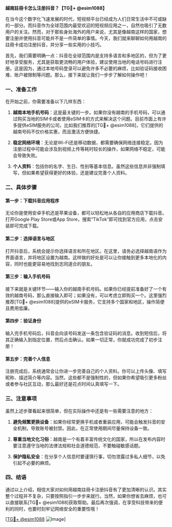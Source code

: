 **越南註冊卡怎么注册抖音？【TG💪+ @esim1088】**

在当今这个数字化飞速发展的时代，短视频平台已经成为人们日常生活中不可或缺的一部分。而抖音作为全球范围内最受欢迎的短视频应用之一，自然也吸引了无数用户的关注。然而，对于那些身处海外的用户来说，尤其是像越南这样的国家，想要注册并使用抖音可能并不是一件简单的事情。今天，我们就来聊聊如何用越南的註冊卡成功注册抖音，并分享一些实用的小技巧。

首先，我们需要明确一点：抖音在全球范围内是支持多语言和多地区的，但为了更好地享受服务，尤其是获取更流畅的用户体验，建议使用当地的电话号码进行注册。这是因为，通过本地号码登录可以避免许多不必要的麻烦，比如验证码接收困难、账户被限制等问题。那么，接下来就让我们一步步了解如何操作吧！

### 一、准备工作

在开始之前，你需要准备以下几样东西：

1. **越南本地手机号码**：这是最关键的一步。如果你没有越南的手机号码，可以通过购买当地的SIM卡或者使用eSIM卡的方式来解决这个问题。目前市面上有许多提供eSIM服务的公司，比如我们推荐的[TG💪+ @esim1088]，它们提供的越南号码不仅价格实惠，而且激活方便快捷。
   
2. **稳定网络环境**：无论是Wi-Fi还是移动数据，都需要确保网络连接稳定。因为注册过程中可能会涉及到视频上传等耗时较长的操作，如果网络不稳定，可能会导致失败。

3. **个人资料**：包括你的名字、生日、性别等基本信息。虽然这些信息并非强制填写，但如果希望获得更好的体验，还是建议完善个人资料。

### 二、具体步骤

#### 第一步：下载抖音应用程序

无论你是使用安卓手机还是苹果设备，都可以轻松地从各自的应用商店下载抖音。打开Google Play Store或App Store，搜索“TikTok”即可找到官方应用，点击安装即可完成下载。

#### 第二步：选择语言与地区

打开抖音后，系统会提示你选择语言和所在地区。在这里，请务必选择越南语作为界面语言，并将地区设置为越南。这样做的好处是可以让你接触到更多本地化的内容，同时也能更容易地找到志同道合的朋友。

#### 第三步：输入手机号码

接下来就是关键环节——输入你的越南手机号码。如果你已经提前准备好了一个有效的越南号码，那么直接输入即可；如果没有，可以考虑立即购买一个。这里强烈推荐[TG💪+ @esim1088]提供的eSIM卡服务，它支持多个国家和地区，操作简便且费用低廉。

#### 第四步：验证身份

输入完手机号码后，抖音会向该号码发送一条包含验证码的消息。收到短信后，将其正确输入到指定位置，然后点击确认。如果一切正常，你就成功完成了初步注册！

#### 第五步：完善个人信息

注册完成后，系统通常会让你进一步完善自己的个人资料。你可以上传头像、填写昵称、描述简介等内容。当然，这些都不是强制性的，但如果你希望吸引更多粉丝或者参与社区互动，那么最好还是花点时间认真填写一下。

### 三、注意事项

虽然上述步骤看起来很简单，但在实际操作中还是有一些需要注意的地方：

1. **避免频繁更换设备**：如果你经常更换手机或者重装应用，可能会触发抖音的安全机制，导致账号被封禁。因此，在正常使用期间尽量保持设备一致。

2. **尊重当地文化习俗**：越南是一个有着丰富传统文化的国家，所以在发布内容时要注意遵守当地的法律法规和社会道德规范，不要触碰敏感话题。

3. **保护隐私安全**：在分享个人信息时要谨慎行事，切勿泄露过多私人细节，以免引起不必要的麻烦。

### 四、结语

通过以上介绍，相信大家对如何用越南註冊卡注册抖音有了更加清晰的认识。其实整个过程并不复杂，只要按照指引一步步来就行。当然，如果你想省去麻烦，也可以直接联系[TG💪+ @esim1088]获取帮助。最后再次强调，在享受科技带来的便利的同时，也要时刻牢记网络安全的重要性哦！

[[TG💪+ @esim1088](https://t.me/s/esim1088) ![Image](https://i.postimg.cc/4NQfJmqS/Snipaste-2025-05-13-00-14-12.png)]